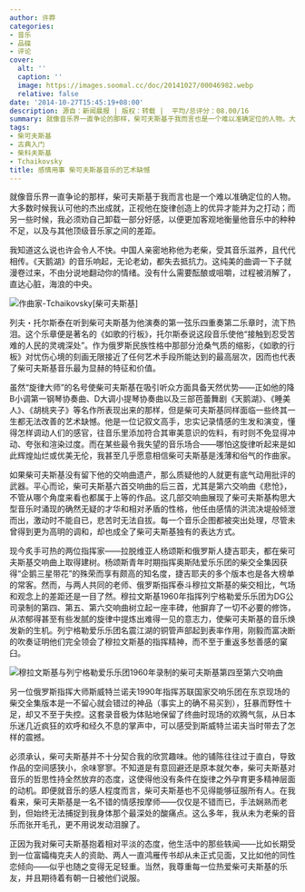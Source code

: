 ```yaml
---
author: 许莽
categories:
- 音乐
- 品碟
- 评论
cover:
  alt: ''
  caption: ''
  image: https://images.soomal.cc/doc/20141027/00046982.webp
  relative: false
date: '2014-10-27T15:45:19+08:00'
description: 源自：新闻晨报 | 版权：转载 |  平均/总评分：08.00/16
summary: 就像音乐界一直争论的那样，柴可夫斯基于我而言也是一个难以准确定位的人物。大多数时候我认可他的杰出成就，正视他在旋律创造上的优异才能并为之打动；而另一些时候，我必须劝自己卸载一部分好感，以便更加客观地衡量他音乐中的种种不足，以及与其他顶级音乐家之间的差距……
tags:
- 柴可夫斯基
- 古典入门
- 柴科夫斯基
- Tchaikovsky
title: 感情用事 柴可夫斯基音乐的艺术缺憾
---
```


就像音乐界一直争论的那样，柴可夫斯基于我而言也是一个难以准确定位的人物。大多数时候我认可他的杰出成就，正视他在旋律创造上的优异才能并为之打动；而另一些时候，我必须劝自己卸载一部分好感，以便更加客观地衡量他音乐中的种种不足，以及与其他顶级音乐家之间的差距。

我知道这么说也许会令人不快。中国人亲密地称他为老柴，受其音乐滋养，且代代相传。《天鹅湖》的音乐响起，无论老幼，都失去抵抗力。这纯美的曲调一下子就漫卷过来，不由分说地翻动你的情绪。没有什么需要酝酿或咀嚼，过程被消解了，直达心脏，海浪的中央。

![作曲家-Tchaikovsky[柴可夫斯基]](https://images.soomal.cc/doc/20140706/00043885.webp)





列夫・托尔斯泰在听到柴可夫斯基为他演奏的第一弦乐四重奏第二乐章时，流下热泪。这个乐章便是著名的《如歌的行板》，托尔斯泰说这段音乐使他“接触到忍受苦难的人民的灵魂深处”。作为俄罗斯民族性格中那部分沧桑气质的缩影，《如歌的行板》对忧伤心境的刻画无限接近了任何艺术手段所能达到的最高层次，因而也代表了柴可夫斯基音乐最为显赫的特征和价值。

虽然“旋律大师”的名号使柴可夫斯基在吸引听众方面具备天然优势――正如他的降B小调第一钢琴协奏曲、D大调小提琴协奏曲以及三部芭蕾舞剧《天鹅湖》、《睡美人》、《胡桃夹子》等名作所表现出来的那样，但是柴可夫斯基同样面临一些终其一生都无法改善的艺术缺憾。他是一位记叙文高手，忠实记录情感的生发和演变，懂得怎样调动人们的感官，往音乐里添加符合其审美意识的佐料，有时则不免显得冲动、夸张和渲染过度。而在某些最令我失望的音乐场合――哪怕这旋律听起来是如此辉煌灿烂或优美无伦，我甚至几乎愿意相信柴可夫斯基是浅薄和俗气的作曲家。

如果柴可夫斯基没有留下他的交响曲遗产，那么质疑他的人就更有底气动用批评的武器。平心而论，柴可夫斯基六首交响曲的后三首，尤其是第六交响曲《悲怆》，不管从哪个角度来看也都属于上等的作品。这几部交响曲展现了柴可夫斯基构思大型音乐时涌现的确然无疑的才华和相对矛盾的性格，他任由感情的洪流决堤般倾泄而出，激动时不能自已，悲苦时无法自拔。每一个音乐企图都被突出处理，尽管未曾得到更为高明的调和，却也成全了柴可夫斯基独有的表达方式。

现今炙手可热的两位指挥家――拉脱维亚人杨颂斯和俄罗斯人捷吉耶夫，都在柴可夫斯基交响曲上取得建树。杨颂斯青年时期指挥奥斯陆爱乐乐团的柴交全集因获得“企鹅三星带花”的殊荣而享有颇高的知名度，捷吉耶夫的多个版本也是各大榜单的常客。然而，与两人共同的老师、俄罗斯指挥泰斗穆拉文斯基的柴交相比，气场和观念上的差距还是一目了然。穆拉文斯基1960年指挥列宁格勒爱乐乐团为DG公司录制的第四、第五、第六交响曲树立起一座丰碑，他摒弃了一切不必要的修饰，从浓郁得甚至有些发腻的旋律中提炼出难得一见的意志力，使柴可夫斯基的音乐焕发新的生机。列宁格勒爱乐乐团名震江湖的铜管声部起到表率作用，刚毅而富决断的吹奏证明他们完全领会了穆拉文斯基的指挥精神，而不至于重返多愁善感的窠臼。

![穆拉文斯基与列宁格勒爱乐乐团1960年录制的柴可夫斯基第四至第六交响曲](https://images.soomal.cc/doc/20141013/00046574.webp)





另一位俄罗斯指挥大师斯威特兰诺夫1990年指挥苏联国家交响乐团在东京现场的柴交全集版本是一不留心就会错过的神品（事实上的确不易买到），狂暴而野性十足，却又不至于失控。这套录音极为体贴地保留了终曲时现场的欢腾气氛，从日本乐迷几近疯狂的欢呼和经久不息的掌声中，可以感受到斯威特兰诺夫当时带去了怎样的震撼。

必须承认，柴可夫斯基并不十分契合我的欣赏趣味。他的铺陈往往过于直白，导致作品的空间感狭小，余味寥寥。不知道是有意回避还是原本就欠奉，柴可夫斯基对音乐的哲思性持全然放弃的态度，这使得他没有条件在旋律之外孕育更多精神层面的动机。即便就音乐的感人程度而言，柴可夫斯基也不见得能够征服所有人。在我看来，柴可夫斯基是一名不错的情感按摩师――仅仅是不错而已，手法娴熟而老到，但始终无法捕捉到我身体那个最深处的酸痛点。这么多年，我从未为老柴的音乐而张开毛孔，更不用说发动泪腺了。

正因为我对柴可夫斯基抱着相对平淡的态度，他生活中的那些轶闻――比如长期受到一位富孀梅克夫人的资助、两人一直鸿雁传书却从未正式见面，又比如他的同性恋倾向――似乎也随之变得无足轻重。当然，我尊重每一位热爱柴可夫斯基的乐友，并且期待着有朝一日被他们说服。